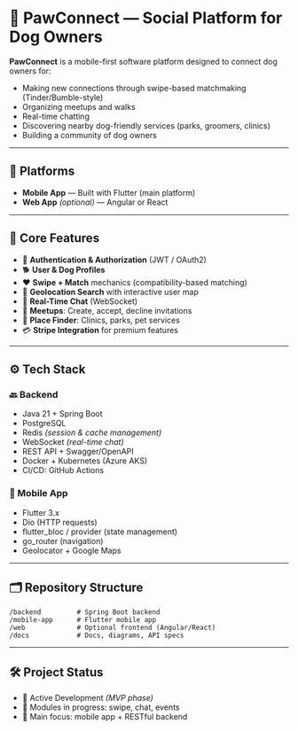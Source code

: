 # 🐾 PawConnect — Social Platform for Dog Owners

**PawConnect** is a mobile-first software platform designed to connect dog owners for:

- Making new connections through swipe-based matchmaking (Tinder/Bumble-style)
- Organizing meetups and walks
- Real-time chatting
- Discovering nearby dog-friendly services (parks, groomers, clinics)
- Building a community of dog owners

---

## 📱 Platforms

- **Mobile App** — Built with Flutter (main platform)
- **Web App** *(optional)* — Angular or React

---

## 🧩 Core Features

- 🔐 **Authentication & Authorization** (JWT / OAuth2)
- 🐕 **User & Dog Profiles**
- ❤️ **Swipe + Match** mechanics (compatibility-based matching)
- 📍 **Geolocation Search** with interactive user map
- 💬 **Real-Time Chat** (WebSocket)
- 📅 **Meetups**: Create, accept, decline invitations
- 📌 **Place Finder**: Clinics, parks, pet services
- 💳 **Stripe Integration** for premium features

---

## ⚙️ Tech Stack

### 🔙 Backend

- Java 21 + Spring Boot  
- PostgreSQL
- Redis *(session & cache management)*  
- WebSocket *(real-time chat)*  
- REST API + Swagger/OpenAPI  
- Docker + Kubernetes (Azure AKS)  
- CI/CD: GitHub Actions

### 📱 Mobile App

- Flutter 3.x  
- Dio (HTTP requests)  
- flutter_bloc / provider (state management)  
- go_router (navigation)  
- Geolocator + Google Maps

---

## 🗂️ Repository Structure

```
/backend         # Spring Boot backend
/mobile-app      # Flutter mobile app
/web             # Optional frontend (Angular/React)
/docs            # Docs, diagrams, API specs
```

---

## 🛠️ Project Status

- 🔧 Active Development *(MVP phase)*
- 🧪 Modules in progress: swipe, chat, events
- 🎯 Main focus: mobile app + RESTful backend
